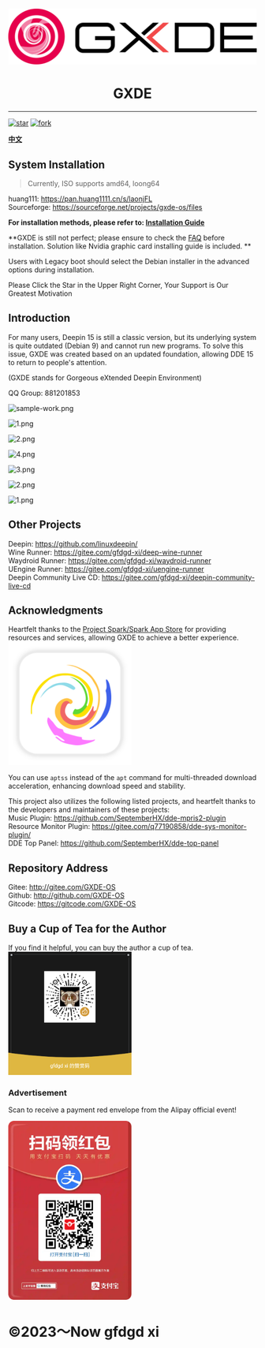 ![Logo](new-logo-long.png)
<h1 align="center">GXDE</h1>
<hr>
<a href='https://gitee.com/GXDE-OS/GXDE/stargazers'><img src='https://gitee.com/GXDE-OS/GXDE/badge/star.svg?theme=dark' alt='star'></img></a>
<a href='https://gitee.com/GXDE-OS/GXDE/members'><img src='https://gitee.com/GXDE-OS/GXDE/badge/fork.svg?theme=dark' alt='fork'></img></a>  

**[中文](./README.zh.md)**

## System Installation
> Currently, ISO supports amd64, loong64  


huang111: https://pan.huang1111.cn/s/laonjFL  
Sourceforge: https://sourceforge.net/projects/gxde-os/files  

**For installation methods, please refer to: [Installation Guide](./docs/install/Install.md)**

**GXDE is still not perfect; please ensure to check the [FAQ](./docs/faq/FAQ.md) before installation. Solution like Nvidia graphic card installing guide is included. **

Users with Legacy boot should select the Debian installer in the advanced options during installation.

Please Click the Star in the Upper Right Corner, Your Support is Our Greatest Motivation

## Introduction

For many users, Deepin 15 is still a classic version, but its underlying system is quite outdated (Debian 9) and cannot run new programs. To solve this issue, GXDE was created based on an updated foundation, allowing DDE 15 to return to people's attention.

(GXDE stands for Gorgeous eXtended Deepin Environment)

QQ Group: 881201853

![sample-work.png](https://storage.deepin.org/thread/202408120026221621_sample-work.png)

![1.png](https://storage.deepin.org/thread/202408120029231283_1.png)

![2.png](https://storage.deepin.org/thread/202408120029234574_2.png)

![4.png](https://storage.deepin.org/thread/202408120026329613_4.png)

![3.png](https://storage.deepin.org/thread/202408120026315491_3.png)

![2.png](https://storage.deepin.org/thread/20240812002631555_2.png)

![1.png](https://storage.deepin.org/thread/202408120026316394_1.png)

## Other Projects
Deepin: https://github.com/linuxdeepin/  
Wine Runner: https://gitee.com/gfdgd-xi/deep-wine-runner  
Waydroid Runner: https://gitee.com/gfdgd-xi/waydroid-runner  
UEngine Runner: https://gitee.com/gfdgd-xi/uengine-runner  
Deepin Community Live CD: https://gitee.com/gfdgd-xi/deepin-community-live-cd  

## Acknowledgments
Heartfelt thanks to the [Project Spark/Spark App Store](https://gitee.com/spark-store-project/) for providing resources and services, allowing GXDE to achieve a better experience.  
<img src="spark-store.svg" width="250" />

You can use `aptss` instead of the `apt` command for multi-threaded download acceleration, enhancing download speed and stability.

This project also utilizes the following listed projects, and heartfelt thanks to the developers and maintainers of these projects:  
Music Plugin: https://github.com/SeptemberHX/dde-mpris2-plugin  
Resource Monitor Plugin: https://gitee.com/q77190858/dde-sys-monitor-plugin/  
DDE Top Panel: https://github.com/SeptemberHX/dde-top-panel  

## Repository Address
Gitee: http://gitee.com/GXDE-OS  
Github: http://github.com/GXDE-OS  
Gitcode: https://gitcode.com/GXDE-OS  

## Buy a Cup of Tea for the Author
If you find it helpful, you can buy the author a cup of tea.  
<img src="Icon/QR/Wechat.png" width="250" />

### Advertisement
Scan to receive a payment red envelope from the Alipay official event!  
<p><img src="Icon/QR/advertisement0.jpg" width="250" ></p>

# ©2023～Now gfdgd xi
